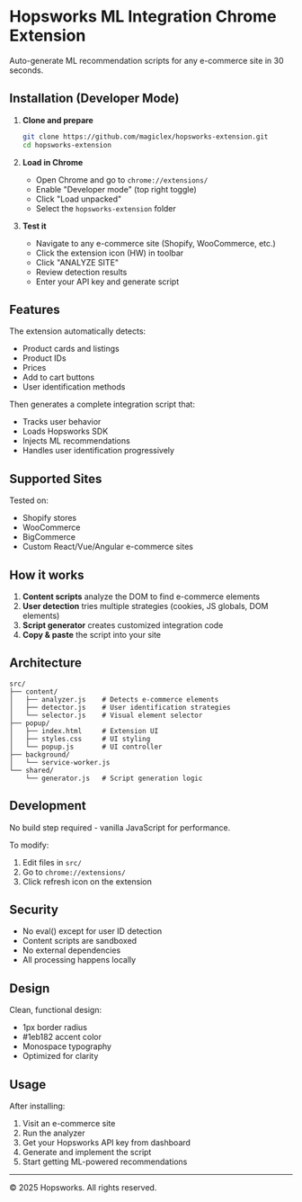 # Hopsworks ML Integration Chrome Extension

Auto-generate ML recommendation scripts for any e-commerce site in 30 seconds.

## Installation (Developer Mode)

1. **Clone and prepare**
   ```bash
   git clone https://github.com/magiclex/hopsworks-extension.git
   cd hopsworks-extension
   ```

2. **Load in Chrome**
   - Open Chrome and go to `chrome://extensions/`
   - Enable "Developer mode" (top right toggle)
   - Click "Load unpacked"
   - Select the `hopsworks-extension` folder

3. **Test it**
   - Navigate to any e-commerce site (Shopify, WooCommerce, etc.)
   - Click the extension icon (HW) in toolbar
   - Click "ANALYZE SITE"
   - Review detection results
   - Enter your API key and generate script

## Features

The extension automatically detects:
- Product cards and listings
- Product IDs
- Prices
- Add to cart buttons
- User identification methods

Then generates a complete integration script that:
- Tracks user behavior
- Loads Hopsworks SDK
- Injects ML recommendations
- Handles user identification progressively

## Supported Sites

Tested on:
- Shopify stores
- WooCommerce
- BigCommerce
- Custom React/Vue/Angular e-commerce sites

## How it works

1. **Content scripts** analyze the DOM to find e-commerce elements
2. **User detection** tries multiple strategies (cookies, JS globals, DOM elements)
3. **Script generator** creates customized integration code
4. **Copy & paste** the script into your site

## Architecture

```
src/
├── content/
│   ├── analyzer.js    # Detects e-commerce elements
│   ├── detector.js    # User identification strategies
│   └── selector.js    # Visual element selector
├── popup/
│   ├── index.html     # Extension UI
│   ├── styles.css     # UI styling
│   └── popup.js       # UI controller
├── background/
│   └── service-worker.js
└── shared/
    └── generator.js   # Script generation logic
```

## Development

No build step required - vanilla JavaScript for performance.

To modify:
1. Edit files in `src/`
2. Go to `chrome://extensions/`
3. Click refresh icon on the extension

## Security

- No eval() except for user ID detection
- Content scripts are sandboxed
- No external dependencies
- All processing happens locally

## Design

Clean, functional design:
- 1px border radius
- #1eb182 accent color
- Monospace typography
- Optimized for clarity

## Usage

After installing:
1. Visit an e-commerce site
2. Run the analyzer
3. Get your Hopsworks API key from dashboard
4. Generate and implement the script
5. Start getting ML-powered recommendations

---

© 2025 Hopsworks. All rights reserved.
